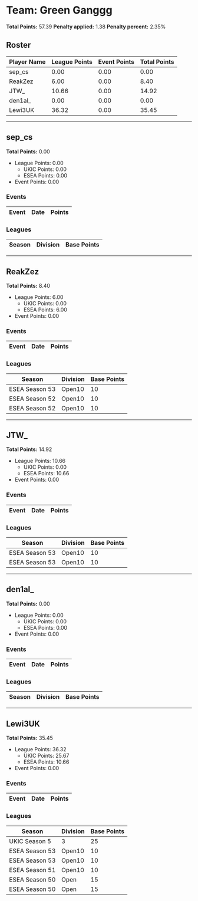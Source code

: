 # Team: Green Ganggg

**Total Points:** 57.39
**Penalty applied:** 1.38
**Penalty percent:** 2.35%

## Roster
| Player Name | League Points | Event Points | Total Points |
|-------------|--------------|--------------|-------------|
| sep_cs | 0.00 | 0.00 | 0.00 |
| ReakZez | 6.00 | 0.00 | 8.40 |
| JTW_ | 10.66 | 0.00 | 14.92 |
| den1al_ | 0.00 | 0.00 | 0.00 |
| Lewi3UK | 36.32 | 0.00 | 35.45 |

---

## sep_cs

**Total Points:** 0.00

- League Points: 0.00
  - UKIC Points: 0.00
  - ESEA Points: 0.00
- Event Points: 0.00

### Events
| Event | Date | Points |
|-------|------|--------|
### Leagues
| Season | Division | Base Points |
|--------|----------|-------------|
---

## ReakZez

**Total Points:** 8.40

- League Points: 6.00
  - UKIC Points: 0.00
  - ESEA Points: 6.00
- Event Points: 0.00

### Events
| Event | Date | Points |
|-------|------|--------|
### Leagues
| Season | Division | Base Points |
|--------|----------|-------------|
| ESEA Season 53 | Open10 | 10 |
| ESEA Season 52 | Open10 | 10 |
| ESEA Season 52 | Open10 | 10 |
---

## JTW_

**Total Points:** 14.92

- League Points: 10.66
  - UKIC Points: 0.00
  - ESEA Points: 10.66
- Event Points: 0.00

### Events
| Event | Date | Points |
|-------|------|--------|
### Leagues
| Season | Division | Base Points |
|--------|----------|-------------|
| ESEA Season 53 | Open10 | 10 |
| ESEA Season 53 | Open10 | 10 |
---

## den1al_

**Total Points:** 0.00

- League Points: 0.00
  - UKIC Points: 0.00
  - ESEA Points: 0.00
- Event Points: 0.00

### Events
| Event | Date | Points |
|-------|------|--------|
### Leagues
| Season | Division | Base Points |
|--------|----------|-------------|
---

## Lewi3UK

**Total Points:** 35.45

- League Points: 36.32
  - UKIC Points: 25.67
  - ESEA Points: 10.66
- Event Points: 0.00

### Events
| Event | Date | Points |
|-------|------|--------|
### Leagues
| Season | Division | Base Points |
|--------|----------|-------------|
| UKIC Season 5 | 3 | 25 |
| ESEA Season 53 | Open10 | 10 |
| ESEA Season 53 | Open10 | 10 |
| ESEA Season 51 | Open10 | 10 |
| ESEA Season 50 | Open | 15 |
| ESEA Season 50 | Open | 15 |